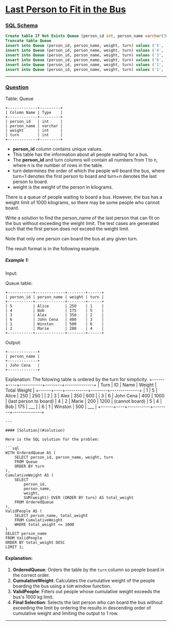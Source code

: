 # [Last Person to Fit in the Bus](#last-person-to-fit-in-the-bus)

### [SQL Schema](#sql-schema)
```sql
Create table If Not Exists Queue (person_id int, person_name varchar(30), weight int, turn int)
Truncate table Queue
insert into Queue (person_id, person_name, weight, turn) values ('5', 'Alice', '250', '1')
insert into Queue (person_id, person_name, weight, turn) values ('4', 'Bob', '175', '5')
insert into Queue (person_id, person_name, weight, turn) values ('3', 'Alex', '350', '2')
insert into Queue (person_id, person_name, weight, turn) values ('6', 'John Cena', '400', '3')
insert into Queue (person_id, person_name, weight, turn) values ('1', 'Winston', '500', '6')
insert into Queue (person_id, person_name, weight, turn) values ('2', 'Marie', '200', '4')
```

---

### [Question](#question)

Table: Queue
```
+-------------+---------+
| Column Name | Type    |
+-------------+---------+
| person_id   | int     |
| person_name | varchar |
| weight      | int     |
| turn        | int     |
+-------------+---------+
```
- **person_id** column contains unique values.
- This table has the information about all people waiting for a bus.
- The **person_id** and turn columns will contain all numbers from 1 to n, where n is the number of rows in the table.
- turn determines the order of which the people will board the bus, where turn=1 denotes the first person to board and turn=n denotes the last person to board.
- weight is the weight of the person in kilograms.
 

There is a queue of people waiting to board a bus. However, the bus has a weight limit of 1000 kilograms, so there may be some people who cannot board.

Write a solution to find the person_name of the last person that can fit on the bus without exceeding the weight limit. The test cases are generated such that the first person does not exceed the weight limit.

Note that only one person can board the bus at any given turn.

The result format is in the following example.

 

##### Example 1:

Input: 

Queue table:
```
+-----------+-------------+--------+------+
| person_id | person_name | weight | turn |
+-----------+-------------+--------+------+
| 5         | Alice       | 250    | 1    |
| 4         | Bob         | 175    | 5    |
| 3         | Alex        | 350    | 2    |
| 6         | John Cena   | 400    | 3    |
| 1         | Winston     | 500    | 6    |
| 2         | Marie       | 200    | 4    |
+-----------+-------------+--------+------+
```
Output: 
```
+-------------+
| person_name |
+-------------+
| John Cena   |
+-------------+
```
Explanation: The folowing table is ordered by the turn for simplicity.
+------+----+-----------+--------+--------------+
| Turn | ID | Name      | Weight | Total Weight |
+------+----+-----------+--------+--------------+
| 1    | 5  | Alice     | 250    | 250          |
| 2    | 3  | Alex      | 350    | 600          |
| 3    | 6  | John Cena | 400    | 1000         | (last person to board)
| 4    | 2  | Marie     | 200    | 1200         | (cannot board)
| 5    | 4  | Bob       | 175    | ___          |
| 6    | 1  | Winston   | 500    | ___          |
+------+----+-----------+--------+--------------+
```
---

#### [Solution](#solution)

Here is the SQL solution for the problem:

```sql
WITH OrderedQueue AS (
    SELECT person_id, person_name, weight, turn
    FROM Queue
    ORDER BY turn
),
CumulativeWeight AS (
    SELECT 
        person_id,
        person_name,
        weight,
        SUM(weight) OVER (ORDER BY turn) AS total_weight
    FROM OrderedQueue
),
ValidPeople AS (
    SELECT person_name, total_weight
    FROM CumulativeWeight
    WHERE total_weight <= 1000
)
SELECT person_name
FROM ValidPeople
ORDER BY total_weight DESC
LIMIT 1;
```

#### Explanation:
1. **OrderedQueue**: Orders the table by the `turn` column so people board in the correct order.
2. **CumulativeWeight**: Calculates the cumulative weight of the people boarding the bus using a `SUM` window function.
3. **ValidPeople**: Filters out people whose cumulative weight exceeds the bus's 1000 kg limit.
4. **Final Selection**: Selects the last person who can board the bus without exceeding the limit by ordering the results in descending order of cumulative weight and limiting the output to 1 row.


---
